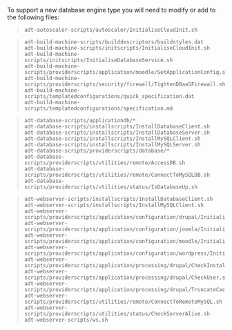 To support a new database engine type you will need to modify or add to the following files:

>     adt-autoscaler-scripts/autoscaler/InitialiseCloudInit.sh

>     adt-build-machine-scripts/builddescriptors/buildstyles.dat
>     adt-build-machine-scripts/initscripts/InitialiseCloudInit.sh
>     adt-build-machine-scripts/initscripts/InitialiseDatabaseService.sh
>     adt-build-machine-scripts/providerscripts/application/moodle/SetApplicationConfig.sh
>     adt-build-machine-scripts/providerscripts/security/firewall/TightenDBaaSFirewall.sh
>     adt-build-machine-scripts/templatedconfigurations/quick_specification.dat
>     adt-build-machine-scripts/templatedconfigurations/specification.md

>     adt-database-scripts/applicationdb/*
>     adt-database-scripts/installscripts/InstallDatabaseClient.sh
>     adt-database-scripts/installscripts/InstallDatabaseServer.sh
>     adt-database-scripts/installscripts/InstallMySQLClient.sh
>     adt-database-scripts/installscripts/InstallMySQLServer.sh
>     adt-database-scripts/providerscripts/database/*
>     adt-database-scripts/providerscripts/utilities/remote/AccessDB.sh
>     adt-database-scripts/providerscripts/utilities/remote/ConnectToMySQLDB.sh
>     adt-database-scripts/providerscripts/utilities/status/IsDatabaseUp.sh

>     adt-webserver-scripts/installscripts/InstallDatabaseClient.sh
>     adt-webserver-scripts/installscripts/InstallMySQLClient.sh
>     adt-webserver-scripts/providerscripts/application/configuration/drupal/InitialiseVirginInstall.sh
>     adt-webserver-scripts/providerscripts/application/configuration/joomla/InitialiseVirginInstall.sh
>     adt-webserver-scripts/providerscripts/application/configuration/moodle/InitialiseVirginInstall.sh
>     adt-webserver-scripts/providerscripts/application/configuration/wordpress/InitialiseVirginInstall.sh
>     adt-webserver-scripts/providerscripts/application/processing/drupal/CheckInstalled.sh
>     adt-webserver-scripts/providerscripts/application/processing/drupal/CheckUser.sh
>     adt-webserver-scripts/providerscripts/application/processing/drupal/TruncateCache.sh
>     adt-webserver-scripts/providerscripts/utilities/remote/ConnectToRemoteMySQL.sh
>     adt-webserver-scripts/providerscripts/utilities/status/CheckServerAlive.sh
>     adt-webserver-scripts/ws.sh
